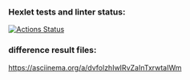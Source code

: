 ### Hexlet tests and linter status:
[![Actions Status](https://github.com/iujhiy/java-project-71/actions/workflows/hexlet-check.yml/badge.svg)](https://github.com/iujhiy/java-project-71/actions)
### difference result files:
https://asciinema.org/a/dvfolzhIwIRvZaInTxrwtaIWm
